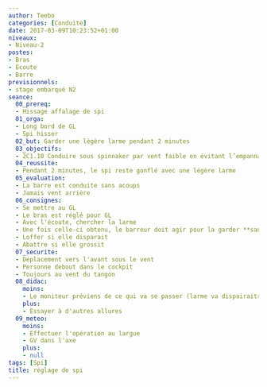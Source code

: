 ```yaml
---
author: Teebo
categories: [Conduite]
date: 2017-03-09T10:23:52+01:00
niveaux:
- Niveau-2
postes:
- Bras
- Ecoute
- Barre
previsionnels:
- stage embarqué N2
seance:
  00_prereq:
  - Hissage affalage de spi
  01_orga:
  - Long bord de GL
  - Spi hisser
  02_but: Garder une légère larme pendant 2 minutes
  03_objectifs:
  - 2C1.10 Conduire sous spinnaker par vent faible en évitant l’empannage
  04_reussite:
  - Pendant 2 minutes, le spi reste gonflé avec une légère larme
  05_evaluation:
  - La barre est conduite sans acoups
  - Jamais vent arrière
  06_consignes:
  - Se mettre au GL
  - Le bras est réglé pour GL
  - Avec l'écoute, chercher la larme
  - Une fois celle-ci obtenu, le barreur doit agir pour la garder **sans acoups**
  - Loffer si elle disparait
  - Abattre si elle grossit
  07_securite:
  - Déplacement vers l'avant sous le vent
  - Personne debout dans le cockpit
  - Toujours au vent du tangon
  08_didac:
    moins:
    - Le moniteur préviens de ce qui va se passer (larme va dispairaitre, ...)
    plus:
    - Essayer à d'autres allures
  09_meteo:
    moins:
    - Effectuer l'opération au largue
    - GV dans l'axe
    plus:
    - null
tags: [Spi]
title: réglage de spi
---
```

